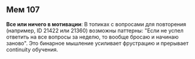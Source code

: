 ## Мем 107

**Все или ничего в мотивации**: В топиках с вопросами для повторения (например, ID 21422 или 21360) возможны паттерны: "Если не успел ответить на все вопросы за неделю, то вообще бросаю и начинаю заново". Это бинарное мышление усиливает фрустрацию и прерывает continuity обучения.